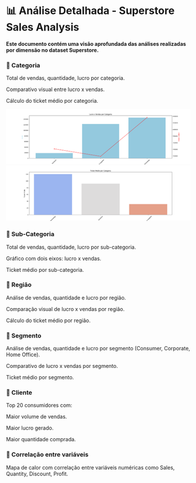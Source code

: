 # 📊 Análise Detalhada - Superstore Sales Analysis

#### Este documento contém uma visão aprofundada das análises realizadas por dimensão no dataset Superstore.

### 🔹 Categoria
Total de vendas, quantidade, lucro por categoria.

Comparativo visual entre lucro x vendas.

Cálculo do ticket médio por categoria.

<img src="reports/LucroVendas_categoria.png" width="800"/>
<img src="reports/TicketMedio_categoria.png" width="800"/>


### 🔹 Sub-Categoria
Total de vendas, quantidade, lucro por sub-categoria.

Gráfico com dois eixos: lucro x vendas.

Ticket médio por sub-categoria.

### 🔹 Região
Análise de vendas, quantidade e lucro por região.

Comparação visual de lucro x vendas por região.

Cálculo do ticket médio por região.

### 🔹 Segmento
Análise de vendas, quantidade e lucro por segmento (Consumer, Corporate, Home Office).

Comparativo de lucro x vendas por segmento.

Ticket médio por segmento.

### 🔹 Cliente
Top 20 consumidores com:

Maior volume de vendas.

Maior lucro gerado.

Maior quantidade comprada.

### 🔹 Correlação entre variáveis
Mapa de calor com correlação entre variáveis numéricas como Sales, Quantity, Discount, Profit.
